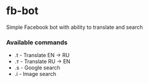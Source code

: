 # fb-bot
Simple Facebook bot with ability to translate and search


### Available commands
* .t - Translate EN -> RU
* .т - Translate RU -> EN
* .s - Google search
* .i - Image search

